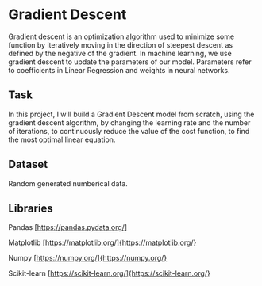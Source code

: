 # Gradient Descent
Gradient descent is an optimization algorithm used to minimize some function by iteratively moving in the direction of steepest descent as defined by the negative of the gradient. In machine learning, we use gradient descent to update the parameters of our model. Parameters refer to coefficients in Linear Regression and weights in neural networks.

## Task
In this project, I will build a Gradient Descent model from scratch, using the gradient descent algorithm, by changing the learning rate and the number of iterations, to continuously reduce the value of the cost function, to find the most optimal linear equation.

## Dataset
Random generated numberical data.

## Libraries
Pandas [https://pandas.pydata.org/]

Matplotlib [https://matplotlib.org/]{https://matplotlib.org/}

Numpy [https://numpy.org/]{https://numpy.org/}

Scikit-learn [https://scikit-learn.org/]{https://scikit-learn.org/}
